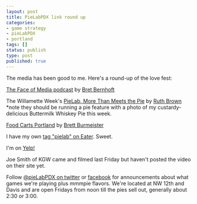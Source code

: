 ```yaml
---
layout: post
title: PieLabPDX link round up
categories:
- game strategy
- pieLabPDX
- portland
tags: []
status: publish
type: post
published: true
---
```

The media has been good to me. Here's a round-up of the love fest:

<a href="http://www.thefaceofmedia.com/pielab-is-delicious/">The Face of Media podcast</a> by <a href="http://twitter.com/bretbernhoft">Bret Bernhoft</a>

The Willamette Week's <a href="http://wweek.com/editorial/3643/14449/">PieLab, More Than Meets the Pie</a> by <a href="http://twitter.com/rbbrown">Ruth Brown</a> *note they should be running a pie feature with a photo of my custardy-delicious Buttermilk Whiskey Pie this week.

<a href="http://www.foodcartsportland.com/2010/09/28/pielab/">Food Carts Portland</a> by <a href="http://twitter.com/dieselboi">Brett Burmeister</a>

I have my own <a href="http://pdx.eater.com/tags/pielab">tag "pielab" on Eater</a>. Sweet.

I'm on <a href="http://www.yelp.com/biz/pie-lab-portland">Yelp!</a>

Joe Smith of KGW came and filmed last Friday but haven't posted the video on their site yet.

Follow <a href="http://twitter.com/pieLabPDX">@pieLabPDX on twitter</a> or <a href="http://www.facebook.com/pages/Portland-OR/PieLabPDX/122527544463697?__a=8&">facebook</a> for announcements about what games we're playing plus mmmpie flavors. We're located at NW 12th and Davis and are open Fridays from noon till the pies sell out, generally about 2:30 or 3:00.
